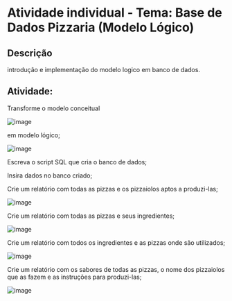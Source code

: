 # Atividade individual - Tema: Base de Dados Pizzaria (Modelo Lógico)

## Descrição
introdução e implementação do modelo logico em banco de dados. 

## Atividade:
Transforme o modelo conceitual

![image](https://github.com/YamasakaTeruo/AC2_banco_de_dados_5/assets/144747935/c940a98c-6fb2-48f4-aada-2e6b8d2c06d7)

em modelo lógico;

![image](https://github.com/YamasakaTeruo/AC2_banco_de_dados_5/assets/144747935/70a054d9-e136-4ac1-a9cc-ddc3bc526a9a)

Escreva o script SQL que cria o banco de dados;

Insira dados no banco criado;

Crie um relatório com todas as pizzas e os pizzaiolos aptos a produzi-las;

![image](https://github.com/YamasakaTeruo/AC2_banco_de_dados_5/assets/144747935/6d713eb9-0d4b-4118-96cb-6776d171f0c3)

Crie um relatório com todas as pizzas e seus ingredientes;

![image](https://github.com/YamasakaTeruo/AC2_banco_de_dados_5/assets/144747935/1e23905b-78e4-406c-8285-6c0fc935de63)

Crie um relatório com todos os ingredientes e as pizzas onde são utilizados;

![image](https://github.com/YamasakaTeruo/AC2_banco_de_dados_5/assets/144747935/363e6e34-dd99-4421-b7b7-cc7bc6321a12)

Crie um relatório com os sabores de todas as pizzas, o nome dos pizzaiolos que as fazem e as instruções para produzi-las;

![image](https://github.com/YamasakaTeruo/AC2_banco_de_dados_5/assets/144747935/f762834b-4ff6-4f85-a961-710793bb1237)


